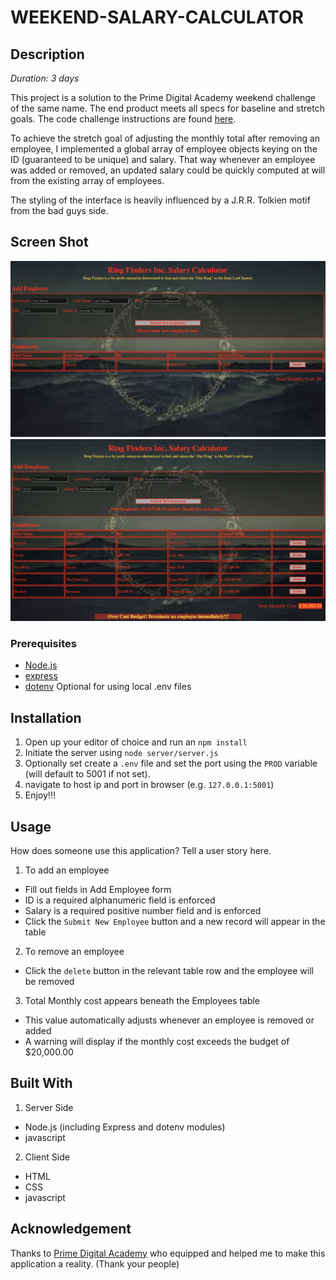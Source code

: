 

# WEEKEND-SALARY-CALCULATOR

## Description

_Duration: 3 days_

This project is a solution to the Prime Digital Academy weekend challenge of the same name. The end product meets all specs for baseline and stretch goals. The code challenge instructions are found [here](./INSTRUCTIONS.md).

To achieve the stretch goal of adjusting the monthly total after removing an employee, I implemented a global array of employee objects keying on the ID (guaranteed to be unique) and salary.  That way whenever an employee was added or removed, an updated salary could be quickly computed at will from the existing array of employees.

The styling of the interface is heavily influenced by a J.R.R. Tolkien motif from the bad guys side.


## Screen Shot

![demo1](./wsc-demo-1.png)
![demo2](./wsc-demo-2.png)

### Prerequisites

- [Node.js](https://nodejs.org/en/)
- [express](https://expressjs.com/)
- [dotenv](https://www.npmjs.com/package/dotenv) Optional for using local .env files

## Installation
 
1. Open up your editor of choice and run an `npm install`
2. Initiate the server using `node server/server.js`
3. Optionally set create a `.env` file and set the port using the `PROD` variable (will default to 5001 if not set).
5. navigate to host ip and port in browser (e.g. `127.0.0.1:5001`)
6. Enjoy!!!

## Usage
How does someone use this application? Tell a user story here.

1. To add an employee
  - Fill out fields in Add Employee form
  -  ID is a required alphanumeric field is enforced
  - Salary is a required positive number field and is enforced
  - Click the `Submit New Employee` button and a new record will appear in the table
2. To remove an employee
  - Click the `delete` button in the relevant table row and the employee will be removed
3. Total Monthly cost appears beneath the Employees table
  - This value automatically adjusts whenever an employee is removed or added
  - A warning will display if the monthly cost exceeds the budget of $20,000.00

## Built With

1. Server Side
  - Node.js (including Express and dotenv modules)
  - javascript
2. Client Side
  - HTML
  - CSS
  - javascript


## Acknowledgement
Thanks to [Prime Digital Academy](www.primeacademy.io) who equipped and helped me to make this application a reality. (Thank your people)

